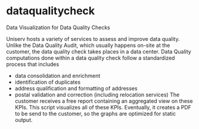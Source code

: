 # dataqualitycheck
Data Visualization for Data Quality Checks

Uniserv hosts a variety of services to assess and improve data quality. Unlike the Data Quality Audit, which usually happens on-site at the customer, the data quality check takes places in a data center. Data Quality computations done within a data quality check follow a standardized process that includes
- data consolidation and enrichment
- identification of duplicates
- address qualification and formatting of addresses
- postal validation and correction (including relocation services)
The customer receives a free report containing an aggregated view on these KPIs. This script visualizes all of these KPIs. Eventually, it creates a PDF to be send to the customer, so the graphs are optimized for static output.

